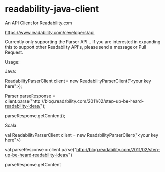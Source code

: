 readability-java-client
=======================

An API Client for Readability.com

https://www.readability.com/developers/api


Currently only supporting the Parser API...
If you are interested in expanding this to support other Readability API's, please send a message or Pull Request. 

Usage:

Java:

ReadabilityParserClient client = new ReadabilityParserClient("<your key here">);

Parser parseResponse = client.parse("http://blog.readability.com/2011/02/step-up-be-heard-readability-ideas/");

parseResponse.getContent();

Scala:

val ReadabilityParserClient client = new ReadabilityParserClient("<your key here">)

val parseResponse = client.parse("http://blog.readability.com/2011/02/step-up-be-heard-readability-ideas/")

parseResponse.getContent
